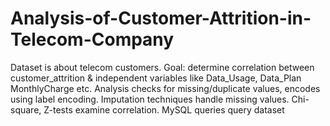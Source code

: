# Analysis-of-Customer-Attrition-in-Telecom-Company
Dataset is about telecom customers. Goal: determine correlation between customer_attrition &amp; independent variables like Data_Usage, Data_Plan MonthlyCharge etc. Analysis checks for missing/duplicate values, encodes using label encoding. Imputation techniques handle missing values. Chi-square, Z-tests examine correlation. MySQL queries query dataset
